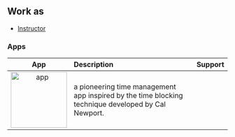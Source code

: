 ## Work as

- [Instructor](https://www.inflearn.com/users/@aftercamp)

### Apps

|App|Description|Support|
|:---:|:---|:---|
|[<img src="[https://user-images.githubusercontent.com/29433103/187027951-afd817f7-59ca-4344-9149-c02233ae2118.png](https://is1-ssl.mzstatic.com/image/thumb/Purple126/v4/f0/a0/ce/f0a0ceb5-6b3c-b8f4-6805-3ff59eca7b3d/AppIcon-85-220-4-2x.png/246x0w.webp)" alt="app" width="128"/>](https://apps.apple.com/kr/app/calendarblock/id6458583749?l=en-GB&mt=12)|a pioneering time management app inspired by the time blocking technique developed by Cal Newport.
